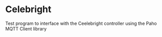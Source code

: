 # Celebright

Test program to interface with the Ceelebright controller using the Paho MQTT Client library

